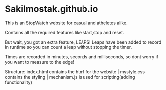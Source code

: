 # Sakilmostak.github.io
This is an StopWatch website for casual and atheletes alike.

Contains all the required features like start,stop and reset.

But wait, you got an extra feature, LEAPS!
     Leaps have been added to record in runtime so you can count a leap without stopping the timer.
     
 Times are recorded in minutes, seconds and milliseconds, so dont worry if you want to measure to the edge!

Structure:
     index.html contains the html for the website |
     mystyle.css contains the styling | 
     mechanism.js is used for scripting(adding functionality)

